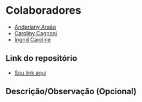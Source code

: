 # Colaboradores

- [Anderlany Araão](https://github.com/lanyarag)  
- [Caroliny Cagnoni](https://github.com/cgcagnoni)  
- [Ingrid Caroline](https://github.com/Caroline-githubb)  

## Link do repositório

- [Seu link aqui](https://github.com/lanyarag/AppEscola)

## Descrição/Observação (Opcional)
